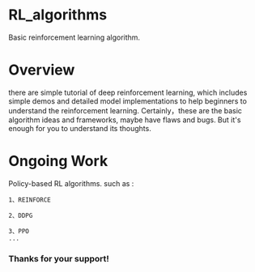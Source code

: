 # RL_algorithms
Basic reinforcement learning algorithm.


# Overview

  there are simple tutorial of deep reinforcement learning, which includes simple demos and detailed model implementations to help beginners to understand the reinforcement learning.
  Certainly，these are the basic algorithm ideas and frameworks, maybe have flaws and bugs. But it's enough for you to understand its thoughts.
  
# Ongoing Work

  Policy-based RL algorithms.
  such as :
  
    1、REINFORCE
    
    2、DDPG
    
    3、PPO
    ...

### Thanks for your support!
